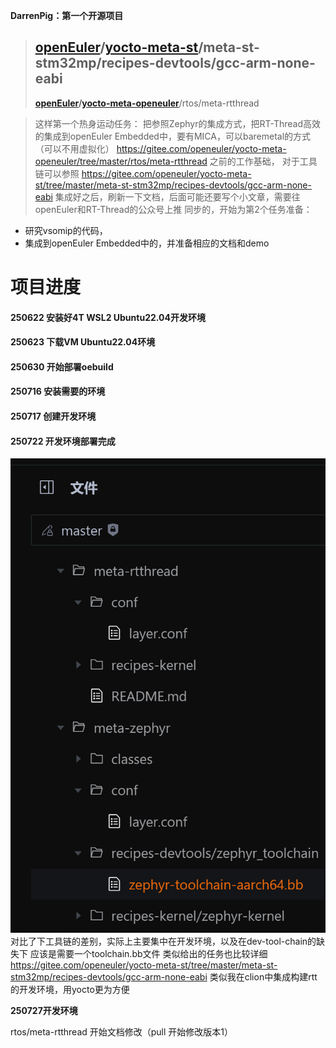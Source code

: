  **DarrenPig：第一个开源项目**

> ## **[openEuler](https://gitee.com/openeuler)/[yocto-meta-st](https://gitee.com/openeuler/yocto-meta-st)**/meta-st-stm32mp/recipes-devtools/**gcc-arm-none-eabi**
>
>  **[openEuler](https://gitee.com/openeuler)/[yocto-meta-openeuler](https://gitee.com/openeuler/yocto-meta-openeuler)**/rtos/meta-rtthread

> 这样第一个热身运动任务：
把参照Zephyr的集成方式，把RT-Thread高效的集成到openEuler Embedded中，要有MICA，可以baremetal的方式（可以不用虚拟化）
https://gitee.com/openeuler/yocto-meta-openeuler/tree/master/rtos/meta-rtthread 之前的工作基础， 对于工具链可以参照
https://gitee.com/openeuler/yocto-meta-st/tree/master/meta-st-stm32mp/recipes-devtools/gcc-arm-none-eabi
集成好之后，刷新一下文档，后面可能还要写个小文章，需要往openEuler和RT-Thread的公众号上推
同步的，开始为第2个任务准备：
* 研究vsomip的代码，
* 集成到openEuler Embedded中的，并准备相应的文档和demo

# 项目进度
#### 250622 安装好4T WSL2 Ubuntu22.04开发环境
#### 250623 下载VM Ubuntu22.04环境
#### 250630 开始部署oebuild
#### 250716 安装需要的环境
#### 250717 创建开发环境
#### 250722 开发环境部署完成
![zephyr_rtt](../image/zephyr_compare_rtt.png)
对比了下工具链的差别，实际上主要集中在开发环境，以及在dev-tool-chain的缺失下
应该是需要一个toolchain.bb文件
类似给出的任务也比较详细
https://gitee.com/openeuler/yocto-meta-st/tree/master/meta-st-stm32mp/recipes-devtools/gcc-arm-none-eabi
类似我在clion中集成构建rtt的开发环境，用yocto更为方便

**250727开发环境**

rtos/meta-rtthread 开始文档修改（pull 开始修改版本1）

